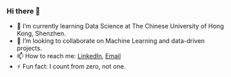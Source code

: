 ### Hi there 👋

- 🌱 I’m currently learning Data Science at The Chinese University of Hong Kong, Shenzhen.
- 👯 I’m looking to collaborate on Machine Learning and data-driven projects.
- 📫 How to reach me: [LinkedIn](https://www.linkedin.com/in/richardcsuwandi), [Email](mailto:rcsuwandi@gmail.com)
- ⚡ Fun fact: I count from zero, not one. 

<!--
**richardcsuwandi/richardcsuwandi** is a ✨ _special_ ✨ repository because its `README.md` (this file) appears on your GitHub profile.

Here are some ideas to get you started:

- 🔭 I’m currently working on ...
- 🤔 I’m looking for help with ...
- 💬 Ask me about ...
- 😄 Pronouns: ...
-->
